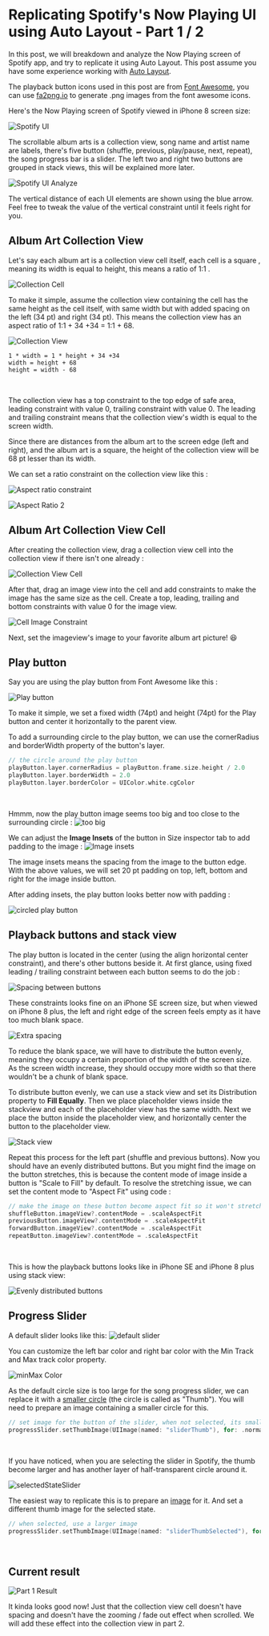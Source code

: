 # Replicating Spotify's Now Playing UI using Auto Layout - Part 1 / 2

In this post, we will breakdown and analyze the Now Playing screen of Spotify app, and try to replicate it  using Auto Layout. This post assume you have some experience working with [Auto Layout](https://fluffy.es/making-sense-of-auto-layout/). 

The playback button icons used in this post are from [Font Awesome](https://fontawesome.com), you can use [fa2png.io](http://fa2png.io) to generate .png images from the font awesome icons.



Here's the Now Playing screen of Spotify viewed in iPhone 8 screen size: 

![Spotify UI](https://iosimage.s3.amazonaws.com/2018/24-spotify/spotifyUI.png)



The scrollable album arts is a collection view, song name and artist name are labels, there's five button (shuffle, previous, play/pause, next, repeat), the song progress bar is a slider. The left two and right two buttons are grouped in stack views, this will be explained more later. 



![Spotify UI Analyze](https://iosimage.s3.amazonaws.com/2018/24-spotify/spotifyAnalyze.png)



The vertical distance of each UI elements are shown using the blue arrow. Feel free to tweak the value of the vertical constraint until it feels right for you.


## Album Art Collection View

Let's say each album art is a collection view cell itself, each cell is a square , meaning its width is equal to height, this means a ratio of 1:1 .

![Collection Cell](https://iosimage.s3.amazonaws.com/2018/24-spotify/collectionCell.png)



To make it simple, assume the collection view containing the cell has the same height as the cell itself, with same width but with added spacing on the left (34 pt) and right (34 pt). This means the collection view has an aspect ratio of 1:1 + 34 +34 = 1:1 + 68.

![Collection View](https://iosimage.s3.amazonaws.com/2018/24-spotify/collectionView.png)



```
1 * width = 1 * height + 34 +34
width = height + 68
height = width - 68
```

<br>

The collection view has a top constraint to the top edge of safe area, leading constraint with value 0, trailing constraint with value 0. The leading and trailing constraint means that the collection view's width is equal to the screen width.



Since there are distances from the album art to the screen edge (left and right), and the album art is a square, the height of the collection view will be 68 pt lesser than its width.



We can set a ratio constraint on the collection view like this :  

![Aspect ratio constraint](https://iosimage.s3.amazonaws.com/2018/24-spotify/aspectRatio1.png)



![Aspect Ratio 2](https://iosimage.s3.amazonaws.com/2018/24-spotify/aspectRatio2.png)



## Album Art Collection View Cell

After creating the collection view, drag a collection view cell into the collection view if there isn't one already : 

![Collection View Cell](https://iosimage.s3.amazonaws.com/2018/24-spotify/addCell.png)



After that, drag an image view into the cell and add constraints to make the image has the same size as the cell. Create a top, leading, trailing and bottom constraints with value 0 for the image view.

![Cell Image Constraint](https://iosimage.s3.amazonaws.com/2018/24-spotify/cellImageConstraint.png)



Next, set the imageview's image to your favorite album art picture! 😆



## Play button

Say you are using the play button from Font Awesome like this :  

![Play button](https://iosimage.s3.amazonaws.com/2018/24-spotify/playButton.png)



To make it simple, we set a fixed width (74pt) and height (74pt) for the Play button and center it horizontally to the parent view.



To add a surrounding circle to the play button, we can use the cornerRadius and borderWidth property of the button's layer.

```swift
// the circle around the play button
playButton.layer.cornerRadius = playButton.frame.size.height / 2.0
playButton.layer.borderWidth = 2.0
playButton.layer.borderColor = UIColor.white.cgColor
```

<br>

Hmmm, now the play button image seems too big and too close to the surrounding circle :
![too big](https://iosimage.s3.amazonaws.com/2018/24-spotify/tooBig.png)



We can adjust the **Image Insets** of the button in Size inspector tab to add padding to the image : 
![Image insets](https://iosimage.s3.amazonaws.com/2018/24-spotify/imageInsets.png)



The image insets means the spacing from the image to the button edge. With the above values, we will set 20 pt padding on top, left, bottom and right for the image inside button.



After adding insets, the play button looks better now with padding :

![circled play button](https://iosimage.s3.amazonaws.com/2018/24-spotify/circledPlayButton.png)



## Playback buttons and stack view

The play button is located in the center (using the align horizontal center constraint), and there's other buttons beside it. At first glance, using fixed leading / trailing constraint between each button seems to do the job : 

![Spacing between buttons](https://iosimage.s3.amazonaws.com/2018/24-spotify/spacing.png)



These constraints looks fine on an iPhone SE screen size, but when viewed on iPhone 8 plus, the left and right edge of the screen feels empty as it have too much blank space.

![Extra spacing](https://iosimage.s3.amazonaws.com/2018/24-spotify/extraSpacing.png)



To reduce the blank space, we will have to distribute the button evenly, meaning they occupy a certain proportion of the width of the screen size. As the screen width increase, they should occupy more width so that there wouldn't be a chunk of blank space.




To distribute button evenly, we can use a stack view and set its Distribution property to **Fill Equally**. Then we place placeholder views inside the stackview and each of the placeholder view has the same width. Next we place the button inside the placeholder view, and horizontally center the button to the placeholder view.

![Stack view](https://iosimage.s3.amazonaws.com/2018/24-spotify/buttonStackView.png)



Repeat this process for the left part (shuffle and previous buttons). Now you should have an evenly distributed buttons. But you might find the image on the button stretches, this is because the content mode of image inside a button is "Scale to Fill" by default. To resolve the stretching issue, we can set the content mode to "Aspect Fit" using code :

```swift
// make the image on these button become aspect fit so it won't stretch
shuffleButton.imageView?.contentMode = .scaleAspectFit
previousButton.imageView?.contentMode = .scaleAspectFit
forwardButton.imageView?.contentMode = .scaleAspectFit
repeatButton.imageView?.contentMode = .scaleAspectFit
```

<br>



This is how the playback buttons looks like in iPhone SE and iPhone 8 plus using stack view:  

![Evenly distributed buttons](https://iosimage.s3.amazonaws.com/2018/24-spotify/buttonsCompare.png)



## Progress Slider

A default slider looks like this: 
![default slider](https://iosimage.s3.amazonaws.com/2018/24-spotify/defaultSlider.png)



You can customize the left bar color and right bar color with the Min Track and Max track color property.

![minMax Color](https://iosimage.s3.amazonaws.com/2018/24-spotify/minMaxColor.png)



As the default circle size is too large for the song progress slider, we can replace it with a [smaller circle](https://iosimage.s3.amazonaws.com/2018/24-spotify/sliderThumb.png) (the circle is called as "Thumb"). You will need to prepare an image containing a smaller circle for this.

```swift
// set image for the button of the slider, when not selected, its small
progressSlider.setThumbImage(UIImage(named: "sliderThumb"), for: .normal)
```

<br>



If you have noticed, when you are selecting the slider in Spotify, the thumb become larger and has another layer of half-transparent circle around it. 

![selectedStateSlider](https://iosimage.s3.amazonaws.com/2018/24-spotify/selectedState.png)


The easiest way to replicate this is to prepare an [image](https://iosimage.s3.amazonaws.com/2018/24-spotify/sliderThumbSelected.png) for it. And set a different thumb image for the selected state.

```swift
// when selected, use a larger image
progressSlider.setThumbImage(UIImage(named: "sliderThumbSelected"), for: .highlighted)
```

<br>



## Current result

![Part 1 Result](https://iosimage.s3.amazonaws.com/2018/24-spotify/part1result.png)

It kinda looks good now! Just that the collection view cell doesn't have spacing and doesn't have the zooming / fade out effect when scrolled. We will add these effect into the collection view in part 2.
